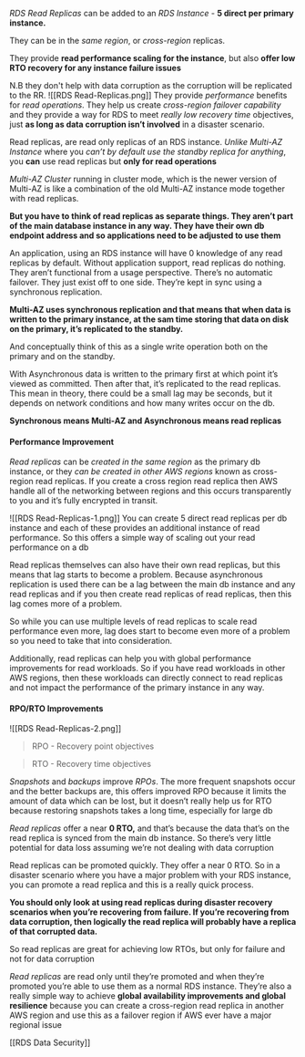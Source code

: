*RDS Read Replicas* can be added to an *RDS Instance* - **5 direct per primary instance.**

They can be in the *same region*, or *cross-region* replicas.

They provide **read performance scaling for the instance**, but also **offer low RTO recovery for any instance failure issues**

N.B they don't help with data corruption as the corruption will be replicated to the RR.
![[RDS Read-Replicas.png]]
They provide *performance* benefits for *read operations*. They help us create *cross-region failover capability* and they provide a way for RDS to meet *really low recovery time* objectives, just **as long as data corruption isn’t involved** in a disaster scenario.

Read replicas, are read only replicas of an RDS instance. *Unlike Multi-AZ Instance* where you *can’t by default use the standby replica for anything*, you **can** use read replicas but **only for read operations**

*Multi-AZ Cluster* running in cluster mode, which is the newer version of Multi-AZ is like a combination of the old Multi-AZ instance mode together with read replicas.

**But you have to think of read replicas as separate things. They aren’t part of the main database instance in any way. They have their own db endpoint address and so applications need to be adjusted to use them**

An application, using an RDS instance will have 0 knowledge of any read replicas by default. Without application support, read replicas do nothing. They aren’t functional from a usage perspective. There’s no automatic failover. They just exist off to one side. They’re kept in sync using a synchronous replication.

**Multi-AZ uses synchronous replication and that means that when data is written to the primary instance, at the sam time storing that data on disk on the primary, it’s replicated to the standby.**

And conceptually think of this as a single write operation both on the primary and on the standby.

With Asynchronous data is written to the primary first at which point it’s viewed as committed. Then after that, it’s replicated to the read replicas. This mean in theory, there could be a small lag may be seconds, but it depends on network conditions and how many writes occur on the db.

**Synchronous means Multi-AZ and Asynchronous means read replicas**
#### Performance Improvement
*Read replicas* can be *created in the same region* as the primary db instance, or they *can be created in other AWS regions* known as cross-region read replicas. If you create a cross region read replica then AWS handle all of the networking between regions and this occurs transparently to you and it’s fully encrypted in transit.

![[RDS Read-Replicas-1.png]]
You can create 5 direct read replicas per db instance and each of these provides an additional instance of read performance. So this offers a simple way of scaling out your read performance on a db

Read replicas themselves can also have their own read replicas, but this means that lag starts to become a problem. Because asynchronous replication is used there can be a lag between the main db instance and any read replicas and if you then create read replicas of read replicas, then this lag comes more of a problem.

So while you can use multiple levels of read replicas to scale read performance even more, lag does start to become even more of a problem so you need to take that into consideration.

Additionally, read replicas can help you with global performance improvements for read workloads. So if you have read workloads in other AWS regions, then these workloads can directly connect to read replicas and not impact the performance of the primary instance in any way.
#### RPO/RTO Improvements
![[RDS Read-Replicas-2.png]]
> RPO - Recovery point objectives

> RTO - Recovery time objectives

*Snapshots* and *backups* improve *RPOs*. The more frequent snapshots occur and the better backups are, this offers improved RPO because it limits the amount of data which can be lost, but it doesn’t really help us for RTO because restoring snapshots takes a long time, especially for large db

*Read replicas* offer a near **0 RTO,** and that’s because the data that’s on the read replica is synced from the main db instance. So there’s very little potential for data loss assuming we’re not dealing with data corruption

Read replicas can be promoted quickly. They offer a near 0 RTO. So in a disaster scenario where you have a major problem with your RDS instance, you can promote a read replica and this is a really quick process.

**You should only look at using read replicas during disaster recovery scenarios when you’re recovering from failure. If you’re recovering from data corruption, then logically the read replica will probably have a replica of that corrupted data.**

So read replicas are great for achieving low RTOs, but only for failure and not for data corruption

*Read replicas* are read only until they’re promoted and when they’re promoted you’re able to use them as a normal RDS instance. They’re also a really simple way to achieve **global availability improvements and global resilience** because you can create a cross-region read replica in another AWS region and use this as a failover region if AWS ever have a major regional issue

[[RDS Data Security]]